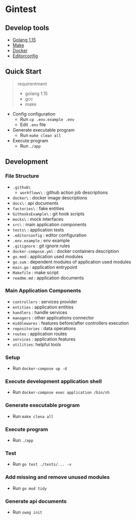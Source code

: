 # Gintest

## Develop tools
- [Golang 1.15](https://golang.org/)
- [Make](https://www.gnu.org/software/make/)
- [Docker](https://www.docker.com/)
- [Editorconfig](https://editorconfig.org/)

## Quick Start
> requirentment
> - golang 1.15
> - gcc
> - make

- Config configuration
    - Run `cp .env.example .env`
    - Edit `.env` file
- Generate executable program 
    - Run `make clean all`
- Execute program 
    - Run `./app`

## Development

### File Structure
- `.github\`
    - `workflows\` : github action job descriptions
- `docker\` : docker image descriptions
- `docs\` : api documents
- `factories\` : fake entities
- `GithooksExample\` : git hook scripts
- `mocks\` : mock interfaces
- `src\` : main application components
- `tests\` : application tests
- `.editorconfig` : editor configuration
- `.env.example` : env example
- `.gitignore` : git ignore rules
- `docker-compose.yml` : docker containers description
- `go.mod` : application used modules
- `go.sum` : dependent modules of application used modules
- `main.go` : application entrypoint
- `Makefile` : make script
- `readme.md` : application documents


### Main Application Components
- `controllers` : services provider
- `entities` : application entities
- `handlers` : handle services
- `managers` : other applications connector
- `middlewares` : features before/after controllers execution
- `repositories` : data operations
- `routes` : application routes
- `services` : application features
- `utilities`: helpful tools

### Setup 
- Run `docker-compose up -d`

### Execute development application shell
- Run `docker-compose exec application /bin/sh`

### Generate executable program
- Run `make clena all`

### Execute program
- Run `./app`

### Test
- Run `go test ./tests/... -v`

### Add missing and remove unused modules
- Run `go mod tidy`

### Generate api documents
- Run `swag init`
